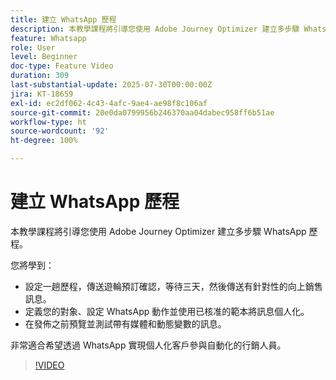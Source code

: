 ```yaml
---
title: 建立 WhatsApp 歷程
description: 本教學課程將引導您使用 Adobe Journey Optimizer 建立多步驟 WhatsApp 歷程。
feature: Whatsapp
role: User
level: Beginner
doc-type: Feature Video
duration: 309
last-substantial-update: 2025-07-30T00:00:00Z
jira: KT-18659
exl-id: ec2df062-4c43-4afc-9ae4-ae98f8c106af
source-git-commit: 20e0da0799956b246370aa04dabec958ff6b51ae
workflow-type: ht
source-wordcount: '92'
ht-degree: 100%

---
```


# 建立 WhatsApp 歷程

本教學課程將引導您使用 Adobe Journey Optimizer 建立多步驟 WhatsApp 歷程。

您將學到：

* 設定一趟歷程，傳送遊輪預訂確認，等待三天，然後傳送有針對性的向上銷售訊息。
* 定義您的對象、設定 WhatsApp 動作並使用已核准的範本將訊息個人化。
* 在發佈之前預覽並測試帶有媒體和動態變數的訊息。

非常適合希望透過 WhatsApp 實現個人化客戶參與自動化的行銷人員。

>[!VIDEO](https://video.tv.adobe.com/v/3470293/?learn=on&enablevpops&captions=chi_hant)
